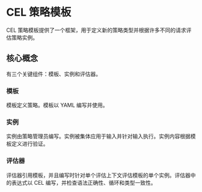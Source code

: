 # CEL 策略模板

CEL 策略模板提供了一个框架，用于定义新的策略类型并根据许多不同的请求评估策略实例。

## 核心概念

有三个关键组件：模板、实例和评估器。

### 模板

模板定义策略。模板以 YAML 编写并使用。

### 实例

实例由策略管理员编写。实例被集体应用于输入并针对输入执行。实例内容根据模板定义进行验证。

### 评估器

评估器引用模板，并且编写时针对单个评估上下文评估模板的单个实例。评估器中的表达式以 CEL 编写，并检查语法正确性、循环和类型一致性。


